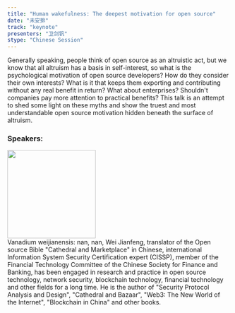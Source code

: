 ```yaml
---
title: "Human wakefulness: The deepest motivation for open source"
date: "未安排" 
track: "keynote"
presenters: "卫剑钒"
stype: "Chinese Session"
---
```

Generally speaking, people think of open source as an altruistic act, but we know that all altruism has a basis in self-interest, so what is the psychological motivation of open source developers? How do they consider their own interests? What is it that keeps them exporting and contributing without any real benefit in return? What about enterprises? Shouldn't companies pay more attention to practical benefits? This talk is an attempt to shed some light on these myths and show the truest and most understandable open source motivation hidden beneath the surface of altruism.
 ### Speakers: 
 <img src="https://img.bagevent.com/resource/20230603/0927101141617748.jpg" width="200" /><br>Vanadium weijianensis: nan, nan, Wei Jianfeng, translator of the Open source Bible "Cathedral and Marketplace" in Chinese, international Information System Security Certification expert (CISSP), member of the Financial Technology Committee of the Chinese Society for Finance and Banking, has been engaged in research and practice in open source technology, network security, blockchain technology, financial technology and other fields for a long time. He is the author of "Security Protocol Analysis and Design", "Cathedral and Bazaar", "Web3: The New World of the Internet", "Blockchain in China" and other books.
 <br><br>